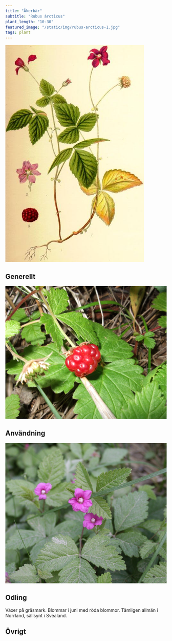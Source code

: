 ```yaml
---
title: "Åkerbär"
subtitle: "Rubus árcticus"
plant_length: "10-30"
featured_image: "/static/img/rubus-arcticus-1.jpg"
tags: plant
---
```


![](/static/img/rubus-arcticus-3.jpg)

## Generellt


![](/static/img/rubus-arcticus-1.jpg)

## Användning


![](/static/img/rubus-arcticus-2.jpg)

## Odling

Växer på gräsmark. Blommar i juni med röda blommor. Tämligen allmän i Norrland, sällsynt i Svealand.

## Övrigt
